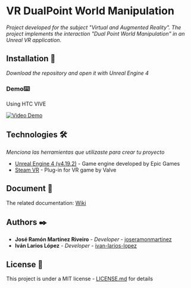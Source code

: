 # VR DualPoint World Manipulation

_Project developed for the subject "Virtual and Augmented Reality". The project implements the interaction "Dual Point World Manipulation" in an Unreal VR application._

## Installation 🚀

_Download the repository and open it with Unreal Engine 4_


### Demo⌨️


Using HTC VIVE

[![Video Demo](https://www.youtube.com/watch?v=u6hWpus1zto/0.jpg)](https://www.youtube.com/watch?v=u6hWpus1zto)


## Technologies 🛠️

_Menciona las herramientas que utilizaste para crear tu proyecto_

* [Unreal Engine 4 (v4.19.2)](https://www.unrealengine.com/en-US/) - Game engine developed by Epic Games 
* [Steam VR](https://store.steampowered.com/steamvr?l=spanish) - Plug-in for VR game by Valve

## Document 📖

The related documentation: [Wiki](https://github.com/JoseRamonMartinez/VR_DualPoint_World_Manipulation/document/Dual_Point_World_Manipulation.pdf)

## Authors ✒️


* **José Ramón Martínez Riveiro** - *Developer* - [joseramonmartinez](https://es.linkedin.com/in/joseramonmartinezriveiro)
* **Iván Larios López** - *Developer* - [ivan-larios-lopez](https://es.linkedin.com/in/ivan-larios-lopez)


## License 📄

This project is under a MIT license - [LICENSE.md](LICENSE.md) for details




